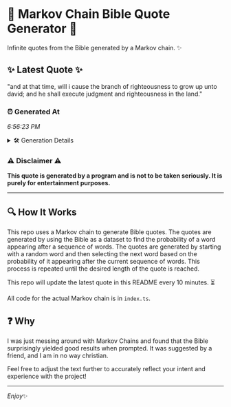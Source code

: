 # 📖 Markov Chain Bible Quote Generator 📖

Infinite quotes from the Bible generated by a Markov chain. ✨

## ✨ Latest Quote ✨
"and at that time, will i cause the branch of righteousness to grow up unto david; and he shall execute judgment and righteousness in the land."

### ⏰ Generated At
*6:56:23 PM*

<details>
    <summary>🛠️ Generation Details</summary>
    <p>
        <strong>🌱 Seed:</strong> and<br>
        <strong>🔄 Iterations:</strong> 25<br>
        <strong>📜 Context History:</strong><br>[ and ]: at<br>[ and, at ]: that<br>[ and, at, that ]: time,<br>[ and, at, that, time, ]: will<br>[ and, at, that, time,, will ]: i<br>[ and, at, that, time,, will, i ]: cause<br>[ at, that, time,, will, i, cause ]: the<br>[ that, time,, will, i, cause, the ]: branch<br>[ time,, will, i, cause, the, branch ]: of<br>[ will, i, cause, the, branch, of ]: righteousness<br>[ i, cause, the, branch, of, righteousness ]: to<br>[ cause, the, branch, of, righteousness, to ]: grow<br>[ the, branch, of, righteousness, to, grow ]: up<br>[ branch, of, righteousness, to, grow, up ]: unto<br>[ of, righteousness, to, grow, up, unto ]: david;<br>[ righteousness, to, grow, up, unto, david; ]: and<br>[ to, grow, up, unto, david;, and ]: he<br>[ grow, up, unto, david;, and, he ]: shall<br>[ up, unto, david;, and, he, shall ]: execute<br>[ unto, david;, and, he, shall, execute ]: judgment<br>[ david;, and, he, shall, execute, judgment ]: and<br>[ and, he, shall, execute, judgment, and ]: righteousness<br>[ he, shall, execute, judgment, and, righteousness ]: in<br>[ shall, execute, judgment, and, righteousness, in ]: the<br>[ execute, judgment, and, righteousness, in, the ]: land.<br>
    </p>
</details>

### ⚠️ Disclaimer ⚠️
**This quote is generated by a program and is not to be taken seriously. It is purely for entertainment purposes.**

---

## 🔍 How It Works

This repo uses a Markov chain to generate Bible quotes. The quotes are generated by using the Bible as a dataset to find the probability of a word appearing after a sequence of words. The quotes are generated by starting with a random word and then selecting the next word based on the probability of it appearing after the current sequence of words. This process is repeated until the desired length of the quote is reached.

This repo will update the latest quote in this README every 10 minutes. ⏳

All code for the actual Markov chain is in `index.ts`.

## ❓ Why

I was just messing around with Markov Chains and found that the Bible surprisingly yielded good results when prompted. 
It was suggested by a friend, and I am in no way christian.

Feel free to adjust the text further to accurately reflect your intent and experience with the project!

---

*Enjoy*✨
